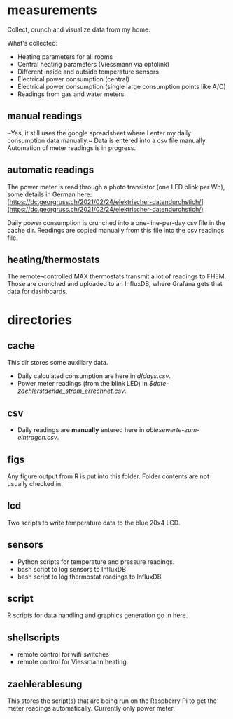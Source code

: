 # measurements

Collect, crunch and visualize data from my home.

What's collected:

- Heating parameters for all rooms
- Central heating parameters (Viessmann via optolink)
- Different inside and outside temperature sensors
- Electrical power consumption (central)
- Electrical power consumption (single large consumption points like A/C)
- Readings from gas and water meters

## manual readings

~Yes, it still uses the google spreadsheet where I enter my daily consumption data manually.~
Data is entered into a csv file manually.
Automation of meter readings is in progress.

## automatic readings

The power meter is read through a photo transistor (one LED blink per Wh), some
details in German here:
[https://dc.georgruss.ch/2021/02/24/elektrischer-datendurchstich/](https://dc.georgruss.ch/2021/02/24/elektrischer-datendurchstich/)

Daily power consumption is crunched into a one-line-per-day csv file in the
cache dir. Readings are copied manually from this file into the csv readings
file.

## heating/thermostats

The remote-controlled MAX thermostats transmit a lot of readings to FHEM. Those
are crunched and uploaded to an InfluxDB, where Grafana gets that data for dashboards.

# directories

## cache

This dir stores some auxiliary data.

- Daily calculated consumption are here in *dfdays.csv*.
- Power meter readings (from the blink LED) in *$date-zaehlerstaende_strom_errechnet.csv*.

## csv

- Daily readings are **manually** entered here in *ablesewerte-zum-eintragen.csv*.

## figs

Any figure output from R is put into this folder. Folder contents are not usually
checked in.

## lcd

Two scripts to write temperature data to the blue 20x4 LCD.

## sensors

- Python scripts for temperature and pressure readings.
- bash script to log sensors to InfluxDB
- bash script to log thermostat readings to InfluxDB

## script

R scripts for data handling and graphics generation go in here.

## shellscripts

- remote control for wifi switches
- remote control for Viessmann heating

## zaehlerablesung

This stores the script(s) that are being run on the Raspberry Pi to get the
meter readings automatically. Currently only power meter.
